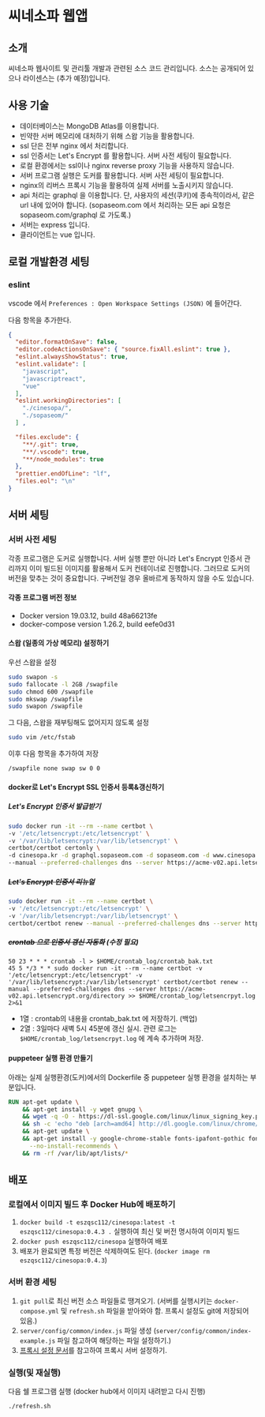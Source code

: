 # 씨네소파 웹앱

## 소개

씨네소파 웹사이트 및 관리툴 개발과 관련된 소스 코드 관리입니다. 소스는 공개되어 있으나 라이센스는 (추가 예정)입니다.

## 사용 기술

- 데이터베이스는 MongoDB Atlas를 이용합니다.
- 빈약한 서버 메모리에 대처하기 위해 스왑 기능을 활용합니다.
- ssl 단은 전부 nginx 에서 처리합니다.
- ssl 인증서는 Let's Encrypt 를 활용합니다. 서버 사전 세팅이 필요합니다.
- 로컬 환경에서는 ssl이나 nginx reverse proxy 기능을 사용하지 않습니다.
- 서버 프로그램 실행은 도커를 활용합니다. 서버 사전 세팅이 필요합니다.
- nginx의 리버스 프록시 기능을 활용하여 실제 서버를 노출시키지 않습니다.
- api 처리는 graphql 을 이용합니다. 단, 사용자의 세션(쿠키)에 종속적이라서, 같은 url 내에 있어야 합니다. (sopaseom.com 에서 처리하는 모든 api 요청은 sopaseom.com/graphql 로 가도록.)
- 서버는 express 입니다.
- 클라이언트는 vue 입니다.

## 로컬 개발환경 세팅

### eslint

vscode 에서 `Preferences : Open Workspace Settings (JSON)` 에 들어간다.

다음 항목을 추가한다.

```json
{
  "editor.formatOnSave": false,
  "editor.codeActionsOnSave": { "source.fixAll.eslint": true },
  "eslint.alwaysShowStatus": true,
  "eslint.validate": [
    "javascript",
    "javascriptreact",
    "vue"
  ],
  "eslint.workingDirectories": [
    "./cinesopa/",
    "./sopaseom/"
  ] ,

  "files.exclude": {
    "**/.git": true,
    "**/.vscode": true,
    "**/node_modules": true
  },
  "prettier.endOfLine": "lf",
  "files.eol": "\n"
}
```

## 서버 세팅

### 서버 사전 세팅

각종 프로그램은 도커로 실행합니다. 서버 실행 뿐만 아니라 Let's Encrypt 인증서 관리까지 이미 빌드된 이미지를 활용해서 도커 컨테이너로 진행합니다. 그러므로 도커의 버전을 맞추는 것이 중요합니다. 구버전일 경우 올바르게 동작하지 않을 수도 있습니다.

#### 각종 프로그램 버전 정보

- Docker version 19.03.12, build 48a66213fe
- docker-compose version 1.26.2, build eefe0d31

#### 스왑 (일종의 가상 메모리) 설정하기

우선 스왑을 설정

```bash
sudo swapon -s
sudo fallocate -l 2GB /swapfile
sudo chmod 600 /swapfile
sudo mkswap /swapfile
sudo swapon /swapfile
```

그 다음, 스왑을 재부팅해도 없어지지 않도록 설정

```bash
sudo vim /etc/fstab
```

이후 다음 항목을 추가하여 저장

```swapfile
/swapfile none swap sw 0 0
```

#### docker로 Let's Encrypt SSL 인증서 등록&갱신하기

##### Let's Encrypt 인증서 발급받기

```bash
sudo docker run -it --rm --name certbot \
-v '/etc/letsencrypt:/etc/letsencrypt' \
-v '/var/lib/letsencrypt:/var/lib/letsencrypt' \
certbot/certbot certonly \
-d cinesopa.kr -d graphql.sopaseom.com -d sopaseom.com -d www.cinesopa.kr -d www.sopaseom.com \
--manual --preferred-challenges dns --server https://acme-v02.api.letsencrypt.org/directory
```

##### ~~Let's Encrypt 인증서 리뉴얼~~

```bash
sudo docker run -it --rm --name certbot \
-v '/etc/letsencrypt:/etc/letsencrypt' \
-v '/var/lib/letsencrypt:/var/lib/letsencrypt' \
certbot/certbot renew --manual --preferred-challenges dns --server https://acme-v02.api.letsencrypt.org/directory
```

##### ~~crontab 으로 인증서 갱신 자동화~~ (수정 필요)

```crontab
50 23 * * * crontab -l > $HOME/crontab_log/crontab_bak.txt
45 5 */3 * * sudo docker run -it --rm --name certbot -v '/etc/letsencrypt:/etc/letsencrypt' -v '/var/lib/letsencrypt:/var/lib/letsencrypt' certbot/certbot renew --manual --preferred-challenges dns --server https://acme-v02.api.letsencrypt.org/directory >> $HOME/crontab_log/letsencrpyt.log 2>&1

```

- 1열 : crontab의 내용을 crontab_bak.txt 에 저장하기. (백업)
- 2열 : 3일마다 새벽 5시 45분에 갱신 실시. 관련 로그는 `$HOME/crontab_log/letsencrpyt.log` 에 계속 추가하며 저장.

#### puppeteer 실행 환경 만들기

아래는 실제 실행환경(도커)에서의 Dockerfile 중 puppeteer 실행 환경을 설치하는 부분입니다.

```dockerfile
RUN apt-get update \
    && apt-get install -y wget gnupg \
    && wget -q -O - https://dl-ssl.google.com/linux/linux_signing_key.pub | apt-key add - \
    && sh -c 'echo "deb [arch=amd64] http://dl.google.com/linux/chrome/deb/ stable main" >> /etc/apt/sources.list.d/google.list' \
    && apt-get update \
    && apt-get install -y google-chrome-stable fonts-ipafont-gothic fonts-wqy-zenhei fonts-thai-tlwg fonts-kacst fonts-freefont-ttf libxss1 \
      --no-install-recommends \
    && rm -rf /var/lib/apt/lists/*
```

## 배포

### 로컬에서 이미지 빌드 후 Docker Hub에 배포하기

1. `docker build -t eszqsc112/cinesopa:latest -t eszqsc112/cinesopa:0.4.3 .` 실행하여 최신 및 버전 명시하여 이미지 빌드
2. `docker push eszqsc112/cinesopa` 실행하여 배포
3.  배포가 완료되면 특정 버전은 삭제하여도 된다. (`docker image rm eszqsc112/cinesopa:0.4.3`)

### 서버 환경 세팅

1. `git pull`로 최신 버전 소스 파일들로 땡겨오기. (서버를 실행시키는 `docker-compose.yml` 및 `refresh.sh` 파일을 받아와야 함. 프록시 설정도 git에 저장되어 있음.)
1. `server/config/common/index.js` 파일 생성 (`server/config/common/index-example.js` 파일 참고하여 해당하는 파일 설정하기.)
1. [프록시 설정 문서](proxy)를 참고하여 프록시 서버 설정하기.

### 실행(및 재실행)

다음 쉘 프로그램 실행 (docker hub에서 이미지 내려받고 다시 진행)

```bash
./refresh.sh
```
